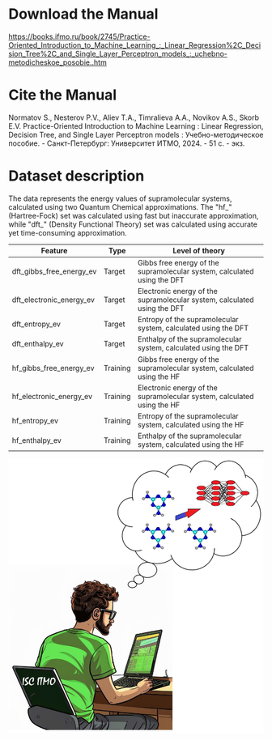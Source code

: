 # Download the Manual
https://books.ifmo.ru/book/2745/Practice-Oriented_Introduction_to_Machine_Learning_:_Linear_Regression%2C_Decision_Tree%2C_and_Single_Layer_Perceptron_models_:_uchebno-metodicheskoe_posobie..htm 

# Cite the Manual 
Normatov S., Nesterov P.V., Aliev T.A., Timralieva A.A., Novikov A.S., Skorb E.V. Practice-Oriented Introduction to Machine Learning : Linear Regression, Decision Tree, and Single Layer Perceptron models : Учебно-методическое пособие. - Санкт-Петербург: Университет ИТМО, 2024. - 51 с. - экз.

# Dataset description

The data represents the energy values of supramolecular systems, calculated using two Quantum Chemical approximations. The "hf_" (Hartree-Fock) set was calculated using fast but inaccurate approximation, while "dft_" (Density Functional Theory) set was calculated using accurate yet time-consuming approximation.

Feature  | Type | Level of theory
-------------------|--------------------|--------------------
dft_gibbs_free_energy_ev       |Target| Gibbs free energy of the supramolecular system, calculated using the DFT
dft_electronic_energy_ev       |Target| Electronic energy of the supramolecular system, calculated using the DFT
dft_entropy_ev       |Target| Entropy of the supramolecular system, calculated using the DFT
dft_enthalpy_ev       |Target| Enthalpy of the supramolecular system, calculated using the DFT
hf_gibbs_free_energy_ev       |Training| Gibbs free energy of the supramolecular system, calculated using the HF
hf_electronic_energy_ev       |Training| Electronic energy of the supramolecular system, calculated using the HF
hf_entropy_ev       |Training| Entropy of the supramolecular system, calculated using the HF
hf_enthalpy_ev       |Training| Enthalpy of the supramolecular system, calculated using the HF

![User Interface](graphical_abstract.png)
